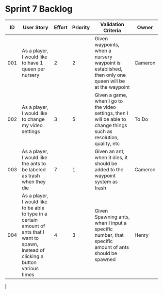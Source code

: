 # Sprint 7 Backlog
| ID | User Story | Effort | Priority | Validation Criteria | Owner |
|----|------------|--------|----------|---------------------|-------|
| 001 | As a player, I would like to have 1 queen per nursery | 2 | 2 | Given waypoints, when a nursery waypoint is established, then only one queen will be at the waypoint | Cameron |
| 002 | As a player, I would like to change my video settings  | 3 | 5 | Given a game, when I go to the video settings, then I will be able to change things such as resolution, quality, etc | To Do | 
| 003 | As a player, I would like the ants to be labeled as trash when they die | 7 | 1 | Given an ant, when it dies, it should be added to the waypoint system as trash | Cameron | 
| 004 | As a player, I would like to be able to type in a certain amount of ants that I want to spawn, instead of clicking a button various times | 4 | 3 | Given Spawning ants, when I input a specific number, that specific amount of ants should be spawned | Henry | 
| 
